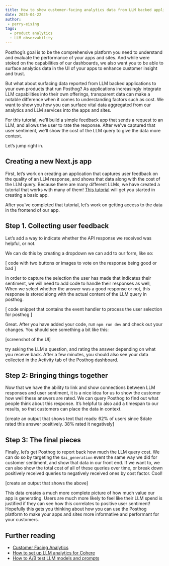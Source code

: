 ```yaml
---
title: How to show customer-facing analytics data from LLM backed applications
date: 2025-04-22
author:
 - perry-eising
tags:
  - product analytics
  - LLM observability
---
```


Posthog’s goal is to be the comprehensive platform you need to understand and evaluate the performance of your apps and sites. And while were stoked on the capabilities of our dashboards, we also want you to be able to surface analytics data in the UI of your apps to enhance customer insight and trust.

But what about surfacing data reported from LLM backed applications to your own products that run Posthog? As applications increasingly integrate LLM capabilities into their own offerings, transparent data can make a notable difference when it comes to understanding factors such as cost. We want to show you how you can surface vital data aggregated from our analytics and LLM services into the apps and sites. 

For this tutorial, we’ll build a simple feedback app that sends a request to an LLM, and allows the user to rate the response. After we've captured that user sentiment, we'll show the cost of the LLM query to give the data more context.


Let’s jump right in.


## Creating a new Next.js app

First,  let’s work on creating an application that captures user feedback on the quality of an LLM response, and shows that data along with the cost of the LLM query. Because there are many different LLMs, we have created a tutorial that works with many of them! [This tutorial](https://posthog.com/tutorials/openrouter-observability) will get you started in creating a basic app.

After you’ve completed that tutorial, let’s work on getting access to the data in the frontend of our app.

## Step 1. Collecting user feedback
Let’s add a way to indicate whether the API response we received was helpful, or not.

We can do this by creating a dropdown we can add to our form, like so:

[
code with two buttons or images to vote on the response being good or bad
]

in order to capture the selection the user has made that indicates their sentiment, we will need to add code to handle their responses as well, When we select whether the answer was a good response or not, this response is stored along with the actual content of the LLM query in posthog.

[
code snippet that contains the event handler to process the user selection for posthog
]

Great. After you have added your code, run `npm run dev` and check out your changes. You should see something a bit like this:

[screenshot of the UI]

try asking the LLM a question, and rating the answer depending on what you receive back. After a few minutes, you should also see your data collected in the Activity tab of the Posthog dashboard.

## Step 2: Bringing things together
Now that we have the ability to link and show connections between LLM responses and user sentiment, it is a nice idea for us to show the customer how well these answers are rated. We can query Posthog to find out what people think about this response. It’s helpful to also add a timespan to our results, so that customers can place the data in context.

[create an output that shows text that reads: 62% of users since $date rated this answer positively. 38% rated it negatively]

## Step 3: The final pieces
Finally, let’s get Posthog to report back how much the LLM query cost. We can do so by targeting the `$ai_generation` event the same way we did for customer sentiment, and show that data in our front end. If we want to, we can also show the total cost of all of these queries over time, or break down positively received queries to negatively received ones by cost factor. Cool! 

[create an output that shows the above]

This data creates a much more complete picture of how much value our app is generating. Users are much more likely to feel like their LLM spend is justified if they can see how this correlates to positive user sentiment! Hopefully this gets you thinking about how you can use the Posthog platform to make your apps and sites more informative and performant for your customers. 


## Further reading

- [Customer Facing Analytics](tutorials/customer-facing-analytics)
- [How to set up LLM analytics for Cohere](/tutorials/cohere-analytics)
- [How to A/B test LLM models and prompts](/tutorials/llm-ab-tests)
